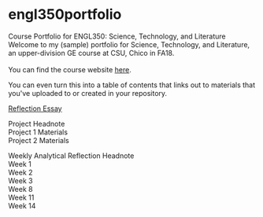 # engl350portfolio
Course Portfolio for ENGL350: Science, Technology, and Literature
Welcome to my (sample) portfolio for Science, Technology, and Literature, an upper-division GE course at CSU, Chico in FA18.<br>
<br>
You can find the course website [here](https://engl350.tumblr.com/).

You can even turn this into a table of contents that links out to materials that you've uploaded to or created in your repository.
      
[Reflection Essay](reflection.txt)

Project Headnote<br>
Project 1 Materials<br>
Project 2 Materials<br>

Weekly Analytical Reflection Headnote<br>
Week 1<br>
Week 2<br>
Week 3<br>
Week 8<br>
Week 11<br>
Week 14<br>
